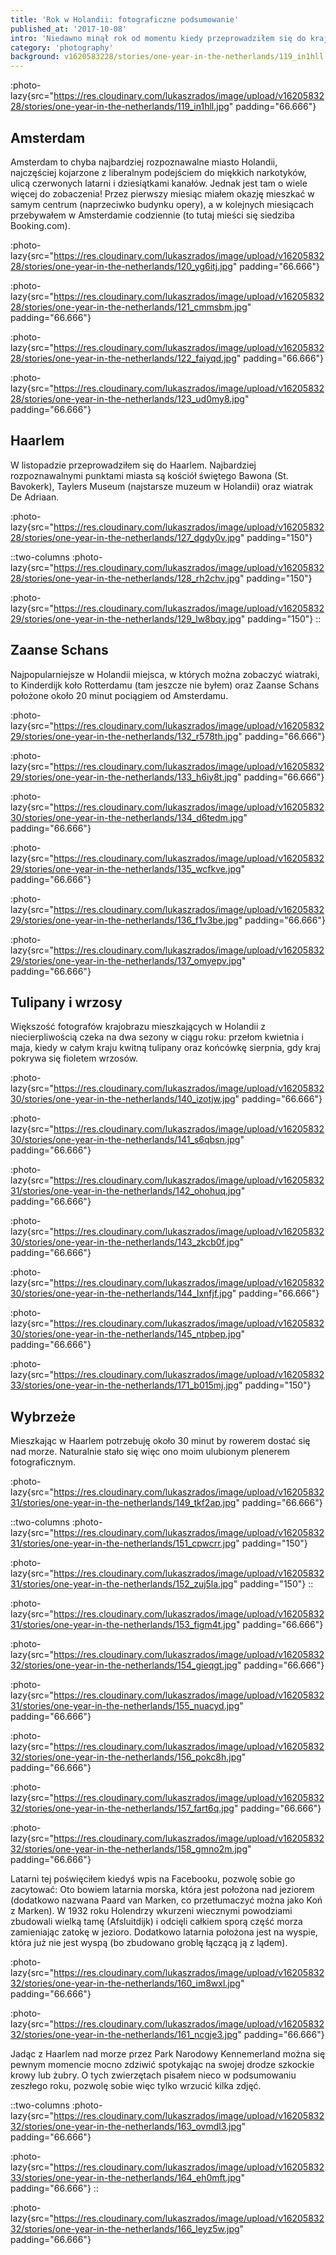 ```yaml
---
title: 'Rok w Holandii: fotograficzne podsumowanie'
published_at: '2017-10-08'
intro: 'Niedawno minął rok od momentu kiedy przeprowadziłem się do kraju Rembrandta. Przeglądnąłem więc dysk w poszukiwaniu zdjęć, którymi mógłbym się z tej okazji podzielić. Zapraszam do obejrzenia kilku klasycznych holenderskich kadrów - od wiatraków, przez tulipany, po kanały Amsterdamu - a także kilku mniej oczywistych.'
category: 'photography'
background: v1620583228/stories/one-year-in-the-netherlands/119_in1hll.jpg
---
```


:photo-lazy{src="https://res.cloudinary.com/lukaszrados/image/upload/v1620583228/stories/one-year-in-the-netherlands/119_in1hll.jpg" padding="66.666"}

## Amsterdam

Amsterdam to chyba najbardziej rozpoznawalne miasto Holandii, najczęściej kojarzone z liberalnym podejściem do miękkich narkotyków, ulicą czerwonych latarni i dziesiątkami kanałów. Jednak jest tam o wiele więcej do zobaczenia! Przez pierwszy miesiąc miałem okazję mieszkać w samym centrum (naprzeciwko budynku opery), a w kolejnych miesiącach przebywałem w Amsterdamie codziennie (to tutaj mieści się siedziba Booking.com).

:photo-lazy{src="https://res.cloudinary.com/lukaszrados/image/upload/v1620583228/stories/one-year-in-the-netherlands/120_yg6itj.jpg" padding="66.666"}

:photo-lazy{src="https://res.cloudinary.com/lukaszrados/image/upload/v1620583228/stories/one-year-in-the-netherlands/121_cmmsbm.jpg" padding="66.666"}

:photo-lazy{src="https://res.cloudinary.com/lukaszrados/image/upload/v1620583228/stories/one-year-in-the-netherlands/122_faiyqd.jpg" padding="66.666"}

:photo-lazy{src="https://res.cloudinary.com/lukaszrados/image/upload/v1620583228/stories/one-year-in-the-netherlands/123_ud0my8.jpg" padding="66.666"}

## Haarlem

W listopadzie przeprowadziłem się do Haarlem. Najbardziej rozpoznawalnymi punktami miasta są kościół świętego Bawona (St. Bavokerk), Taylers Museum (najstarsze muzeum w Holandii) oraz wiatrak De Adriaan.

:photo-lazy{src="https://res.cloudinary.com/lukaszrados/image/upload/v1620583228/stories/one-year-in-the-netherlands/127_dgdy0v.jpg" padding="150"}

::two-columns
:photo-lazy{src="https://res.cloudinary.com/lukaszrados/image/upload/v1620583228/stories/one-year-in-the-netherlands/128_rh2chv.jpg" padding="150"}

:photo-lazy{src="https://res.cloudinary.com/lukaszrados/image/upload/v1620583229/stories/one-year-in-the-netherlands/129_lw8bqy.jpg" padding="150"}
::

## Zaanse Schans

Najpopularniejsze w Holandii miejsca, w których można zobaczyć wiatraki, to Kinderdijk koło Rotterdamu (tam jeszcze nie byłem) oraz Zaanse Schans położone około 20 minut pociągiem od Amsterdamu.

:photo-lazy{src="https://res.cloudinary.com/lukaszrados/image/upload/v1620583229/stories/one-year-in-the-netherlands/132_r578th.jpg" padding="66.666"}

:photo-lazy{src="https://res.cloudinary.com/lukaszrados/image/upload/v1620583229/stories/one-year-in-the-netherlands/133_h6iy8t.jpg" padding="66.666"}

:photo-lazy{src="https://res.cloudinary.com/lukaszrados/image/upload/v1620583230/stories/one-year-in-the-netherlands/134_d6tedm.jpg" padding="66.666"}

:photo-lazy{src="https://res.cloudinary.com/lukaszrados/image/upload/v1620583229/stories/one-year-in-the-netherlands/135_wcfkve.jpg" padding="66.666"}

:photo-lazy{src="https://res.cloudinary.com/lukaszrados/image/upload/v1620583229/stories/one-year-in-the-netherlands/136_f1v3be.jpg" padding="66.666"}

:photo-lazy{src="https://res.cloudinary.com/lukaszrados/image/upload/v1620583229/stories/one-year-in-the-netherlands/137_omyepv.jpg" padding="66.666"}

## Tulipany i wrzosy

Większość fotografów krajobrazu mieszkających w Holandii z niecierpliwością czeka na dwa sezony w ciągu roku: przełom kwietnia i maja, kiedy w całym kraju kwitną tulipany oraz końcówkę sierpnia, gdy kraj pokrywa się fioletem wrzosów.

:photo-lazy{src="https://res.cloudinary.com/lukaszrados/image/upload/v1620583230/stories/one-year-in-the-netherlands/140_izotjw.jpg" padding="66.666"}

:photo-lazy{src="https://res.cloudinary.com/lukaszrados/image/upload/v1620583230/stories/one-year-in-the-netherlands/141_s6qbsn.jpg" padding="66.666"}

:photo-lazy{src="https://res.cloudinary.com/lukaszrados/image/upload/v1620583231/stories/one-year-in-the-netherlands/142_ohohuq.jpg" padding="66.666"}

:photo-lazy{src="https://res.cloudinary.com/lukaszrados/image/upload/v1620583230/stories/one-year-in-the-netherlands/143_zkcb0f.jpg" padding="66.666"}

:photo-lazy{src="https://res.cloudinary.com/lukaszrados/image/upload/v1620583230/stories/one-year-in-the-netherlands/144_lxnfjf.jpg" padding="66.666"}

:photo-lazy{src="https://res.cloudinary.com/lukaszrados/image/upload/v1620583230/stories/one-year-in-the-netherlands/145_ntpbep.jpg" padding="66.666"}

:photo-lazy{src="https://res.cloudinary.com/lukaszrados/image/upload/v1620583233/stories/one-year-in-the-netherlands/171_b015mj.jpg" padding="150"}

## Wybrzeże

Mieszkając w Haarlem potrzebuję około 30 minut by rowerem dostać się nad morze. Naturalnie stało się więc ono moim ulubionym plenerem fotograficznym.

:photo-lazy{src="https://res.cloudinary.com/lukaszrados/image/upload/v1620583231/stories/one-year-in-the-netherlands/149_tkf2ap.jpg" padding="66.666"}

::two-columns
:photo-lazy{src="https://res.cloudinary.com/lukaszrados/image/upload/v1620583231/stories/one-year-in-the-netherlands/151_cpwcrr.jpg" padding="150"}

:photo-lazy{src="https://res.cloudinary.com/lukaszrados/image/upload/v1620583231/stories/one-year-in-the-netherlands/152_zuj5la.jpg" padding="150"}
::

:photo-lazy{src="https://res.cloudinary.com/lukaszrados/image/upload/v1620583231/stories/one-year-in-the-netherlands/153_figm4t.jpg" padding="66.666"}

:photo-lazy{src="https://res.cloudinary.com/lukaszrados/image/upload/v1620583232/stories/one-year-in-the-netherlands/154_gieqgt.jpg" padding="66.666"}

:photo-lazy{src="https://res.cloudinary.com/lukaszrados/image/upload/v1620583231/stories/one-year-in-the-netherlands/155_nuacyd.jpg" padding="66.666"}

:photo-lazy{src="https://res.cloudinary.com/lukaszrados/image/upload/v1620583232/stories/one-year-in-the-netherlands/156_pokc8h.jpg" padding="66.666"}

:photo-lazy{src="https://res.cloudinary.com/lukaszrados/image/upload/v1620583232/stories/one-year-in-the-netherlands/157_fart6q.jpg" padding="66.666"}

:photo-lazy{src="https://res.cloudinary.com/lukaszrados/image/upload/v1620583232/stories/one-year-in-the-netherlands/158_gmno2m.jpg" padding="66.666"}

Latarni tej poświęciłem kiedyś wpis na Facebooku, pozwolę sobie go zacytować: Oto bowiem latarnia morska, która jest położona nad jeziorem (dodatkowo nazwana Paard van Marken, co przetłumaczyć można jako Koń z Marken). W 1932 roku Holendrzy wkurzeni wiecznymi powodziami zbudowali wielką tamę (Afsluitdijk) i odcięli całkiem sporą część morza zamieniając zatokę w jezioro. Dodatkowo latarnia położona jest na wyspie, która już nie jest wyspą (bo zbudowano groblę łączącą ją z lądem).

:photo-lazy{src="https://res.cloudinary.com/lukaszrados/image/upload/v1620583232/stories/one-year-in-the-netherlands/160_im8wxl.jpg" padding="66.666"}

:photo-lazy{src="https://res.cloudinary.com/lukaszrados/image/upload/v1620583232/stories/one-year-in-the-netherlands/161_ncgje3.jpg" padding="66.666"}

Jadąc z Haarlem nad morze przez Park Narodowy Kennemerland można się pewnym momencie mocno zdziwić spotykając na swojej drodze szkockie krowy lub żubry. O tych zwierzętach pisałem nieco w podsumowaniu zeszłego roku, pozwolę sobie więc tylko wrzucić kilka zdjęć.

::two-columns
:photo-lazy{src="https://res.cloudinary.com/lukaszrados/image/upload/v1620583232/stories/one-year-in-the-netherlands/163_ovmdl3.jpg" padding="66.666"}

:photo-lazy{src="https://res.cloudinary.com/lukaszrados/image/upload/v1620583233/stories/one-year-in-the-netherlands/164_eh0mft.jpg" padding="66.666"}
::

:photo-lazy{src="https://res.cloudinary.com/lukaszrados/image/upload/v1620583232/stories/one-year-in-the-netherlands/166_leyz5w.jpg" padding="66.666"}
